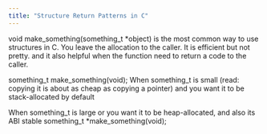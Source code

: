 ```yaml
---
title: "Structure Return Patterns in C"
---
```


void make_something(something_t *object) 
is the most common way to use structures in C. You leave the allocation to the caller. It is efficient but not pretty. and it also helpful when the function
need to return a code to the caller.


something_t make_something(void);
When something_t is small (read: copying it is about as cheap as copying a pointer) and you want it to be stack-allocated by default


When something_t is large or you want it to be heap-allocated, and also its ABI stable
something_t *make_something(void);
